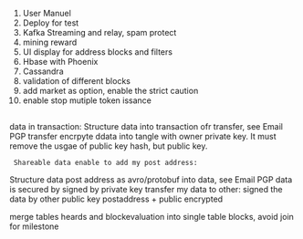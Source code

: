 1) User Manuel
2) Deploy for test
3) Kafka Streaming and relay, spam protect 
4) mining reward
5) UI display for address blocks and filters
6) Hbase with Phoenix
7) Cassandra
8) validation of different blocks
9) add market as option, enable the strict caution
10) enable stop mutiple token issance 



## 


data in transaction:
	Structure data into transaction ofr transfer, see Email PGP
	transfer encrpyte ddata into tangle with  owner private key.
	It must remove the usgae of public key hash, but public key.
	
     Shareable data enable to add my post address:
  Structure data post address as avro/protobuf into data, see Email PGP
  data is secured by signed by private key
   transfer my data to other:  signed the data by other public key
   postaddress + public encrypted
   
  	  
merge  tables heards and blockevaluation into single table blocks, avoid join for milestone  




